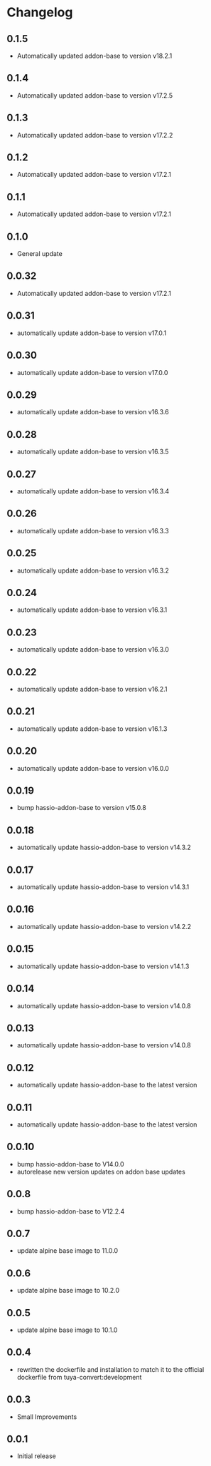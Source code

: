 # Changelog
## 0.1.5
- Automatically updated addon-base to version v18.2.1

## 0.1.4
- Automatically updated addon-base to version v17.2.5

## 0.1.3
- Automatically updated addon-base to version v17.2.2

## 0.1.2
- Automatically updated addon-base to version v17.2.1

## 0.1.1
- Automatically updated addon-base to version v17.2.1

## 0.1.0
- General update

## 0.0.32
- Automatically updated addon-base to version v17.2.1

## 0.0.31
- automatically update addon-base to version v17.0.1

## 0.0.30
- automatically update addon-base to version v17.0.0

## 0.0.29
- automatically update addon-base to version v16.3.6

## 0.0.28
- automatically update addon-base to version v16.3.5

## 0.0.27
- automatically update addon-base to version v16.3.4

## 0.0.26
- automatically update addon-base to version v16.3.3

## 0.0.25
- automatically update addon-base to version v16.3.2

## 0.0.24
- automatically update addon-base to version v16.3.1

## 0.0.23
- automatically update addon-base to version v16.3.0

## 0.0.22
- automatically update addon-base to version v16.2.1

## 0.0.21
- automatically update addon-base to version v16.1.3

## 0.0.20
- automatically update addon-base to version v16.0.0

## 0.0.19
- bump hassio-addon-base to version v15.0.8

## 0.0.18
- automatically update hassio-addon-base to version v14.3.2

## 0.0.17
- automatically update hassio-addon-base to version v14.3.1

## 0.0.16
- automatically update hassio-addon-base to version v14.2.2

## 0.0.15
- automatically update hassio-addon-base to version v14.1.3

## 0.0.14
- automatically update hassio-addon-base to version v14.0.8

## 0.0.13
- automatically update hassio-addon-base to version v14.0.8

## 0.0.12
- automatically update hassio-addon-base to the latest version

## 0.0.11
- automatically update hassio-addon-base to the latest version

## 0.0.10
- bump hassio-addon-base to V14.0.0
- autorelease new version updates on addon base updates

## 0.0.8
- bump hassio-addon-base to V12.2.4

## 0.0.7
- update alpine base image to 11.0.0

## 0.0.6
- update alpine base image to 10.2.0

## 0.0.5
- update alpine base image to 10.1.0

## 0.0.4
- rewritten the dockerfile and installation to match it to the official dockerfile from tuya-convert:development

## 0.0.3
- Small Improvements

## 0.0.1
- Initial release



